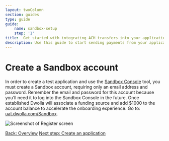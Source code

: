 ```yaml
---
layout: twoColumn
section: guides
type: guide
guide: 
    name: sandbox-setup
    step: '1'
title:  Get started with integrating ACH transfers into your application
description: Use this guide to start sending payments from your application by utilizing our open API with no per transaction fees. 
---
```


# Create a Sandbox account

In order to create a test application and use the [Sandbox Console](/resources/sandbox-console.html) tool, you must create a Sandbox account, requiring only an email address and password. Remember the email and password for this account because you’ll need it to log into the Sandbox Console in the future. Once established Dwolla will associate a funding source and add $1000 to the account balance to accelerate the onboarding experience. Go to: <a target="_blank" href="https://uat.dwolla.com/Sandbox">uat.dwolla.com/Sandbox</a>.  

![Screenshot of Register screen](/images/sandbox-guide-register.png "Register screen")

<nav class="pager-nav">
    <a href="./">Back: Overview</a>
    <a href="02-create-application.html">Next step: Create an application</a>
</nav>